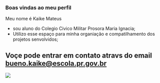### Boas vindas ao meu perfil

Meu nome é Kaike Mateus 
- sou aluno do Colegio Civico Militar Prosora Maria Ignacia;
- Utilizo esse espaço para minha organiação e compatilhamento dos projetos senvolvidos;


## Voçe pode entrar em contato atravs do email bueno.kaike@escola.pr.gov.br



![](https://media.tenor.com/QAsnN1am2hsAAAAi/dribble-game.gif)

